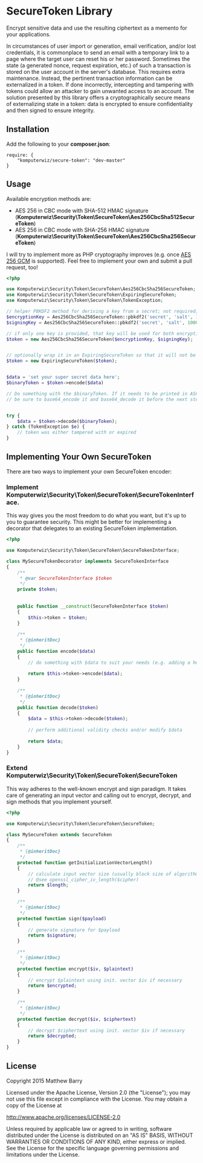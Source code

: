 # SecureToken Library

Encrypt sensitive data and use the resulting ciphertext as a memento for your applications.

In circumstances of user import or generation, email verification, and/or lost credentials, it is commonplace to send an email with a temporary link to a page where the target user can reset his or her password. Sometimes the state (a generated nonce, request expiration, etc.) of such a transaction is stored on the user account in the server's database. This requires extra maintenance. Instead, the pertinent transaction information can be externalized in a token. If done incorrectly, intercepting and tampering with tokens could allow an attacker to gain unwanted access to an account. The solution presented by this library offers a cryptographically secure means of externalizing state in a token: data is encrypted to ensure confidentiality and then signed to ensure integrity.


## Installation

Add the following to your **composer.json**:

    require: {
        "komputerwiz/secure-token": "dev-master"
    }

## Usage

Available encryption methods are:

* AES 256 in CBC mode with SHA-512 HMAC signature (**Komputerwiz\\Security\\Token\\SecureToken\\Aes256CbcSha512SecureToken**)
* AES 256 in CBC mode with SHA-256 HMAC signature (**Komputerwiz\\Security\\Token\\SecureToken\\Aes256CbcSha256SecureToken**)

I will try to implement more as PHP cryptography improves (e.g. once [AES 256 GCM][] is supported). Feel free to implement your own and submit a pull request, too!

```php
<?php

use Komputerwiz\Security\Token\SecureToken\Aes256CbcSha256SecureToken;
use Komputerwiz\Security\Token\SecureToken\ExpiringSecureToken;
use Komputerwiz\Security\Token\SecureToken\TokenException;

// helper PBKDF2 method for deriving a key from a secret; not required, but recommended
$encryptionKey = Aes256CbcSha256SecureToken::pbkdf2('secret', 'salt', 10000);
$signingKey = Aes256CbcSha256SecureToken::pbkdf2('secret', 'salt', 10000);

// if only one key is provided, that key will be used for both encrypting and signing
$token = new Aes256CbcSha256SecureToken($encryptionKey, $signingKey);


// optionally wrap it in an ExpiringSecureToken so that it will not be accepted after a set interval
$token = new ExpiringSecureToken($token);


$data = 'set your super secret data here';
$binaryToken = $token->encode($data)

// Do something with the $binaryToken. If it needs to be printed in ASCII text,
// be sure to base64_encode it and base64_decode it before the next step!


try {
    $data = $token->decode($binaryToken);
} catch (TokenException $e) {
    // token was either tampered with or expired
}
```

## Implementing Your Own SecureToken

There are two ways to implement your own SecureToken encoder:

### Implement **Komputerwiz\\Security\\Token\\SecureToken\\SecureTokenInterface**.

This way gives you the most freedom to do what you want, but it's up to you to guarantee security. This might be better for implementing a decorator that delegates to an existing SecureToken implementation.

```php
<?php

use Komputerwiz\Security\Token\SecureToken\SecureTokenInterface;

class MySecureTokenDecorator implements SecureTokenInterface
{
    /**
     * @var SecureTokenInterface $token
     */
    private $token;
    
    
    public function __construct(SecureTokenInterface $token)
    {
        $this->token = $token;
    }
    
    /**
     * {@inheritDoc}
     */
    public function encode($data)
    {
        // do something with $data to suit your needs (e.g. adding a header)
        
        return $this->token->encode($data);
    }
    
    /**
     * {@inheritDoc}
     */
    public function decode($token)
    {
        $data = $this->token->decode($token);
        
        // perform additional validity checks and/or modify $data
        
        return $data;
    }
}
```

### Extend **Komputerwiz\\Security\\Token\\SecureToken\\SecureToken**

This way adheres to the well-known encrypt and sign paradigm. It takes care of generating an input vector and calling out to encrypt, decrypt, and sign methods that you implement yourself.

```php
<?php

use Komputerwiz\Security\Token\SecureToken\SecureToken;

class MySecureToken extends SecureToken
{
    /**
     * {@inheritDoc}
     */
    protected function getInitializationVectorLength()
    {
        // calculate input vector size (usually block size of algorithm)
        // @see openssl_cipher_iv_length($cipher)
        return $length;
    }

    /**
     * {@inheritDoc}
     */
    protected function sign($payload)
    {
        // generate signature for $payload
        return $signature;
    }

    /**
     * {@inheritDoc}
     */
    protected function encrypt($iv, $plaintext)
    {
        // encrypt $plaintext using init. vector $iv if necessary
        return $encrypted;
    }

    /**
     * {@inheritDoc}
     */
    protected function decrypt($iv, $ciphertext)
    {
        // decrypt $ciphertext using init. vector $iv if necessary
        return $decrypted;
    }
}
```



## License

Copyright 2015 Matthew Barry

Licensed under the Apache License, Version 2.0 (the "License");
you may not use this file except in compliance with the License.
You may obtain a copy of the License at

http://www.apache.org/licenses/LICENSE-2.0

Unless required by applicable law or agreed to in writing, software
distributed under the License is distributed on an "AS IS" BASIS,
WITHOUT WARRANTIES OR CONDITIONS OF ANY KIND, either express or implied.
See the License for the specific language governing permissions and
limitations under the License.

[aes 256 gcm]: https://en.wikipedia.org/wiki/Galois/Counter_Mode
